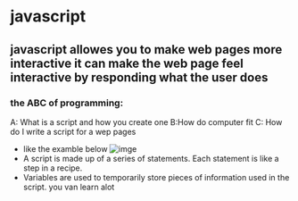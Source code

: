 # javascript
## javascript allowes you to make web pages more interactive it can make the web page feel interactive by responding what the user does
### the ABC of programming: 
A: What is a script and how you create one
B:How do computer fit 
C: How do I write a script for a wep pages
* like the examble below ![imge](https://miro.medium.com/max/3048/1*vkTs8DGcxM-g5M5YxXabAA.png)
* A script is made up of a series of statements. Each statement is like a step in a recipe. 
* Variables are used to temporarily store pieces of information used in the script.
you van learn alot  

